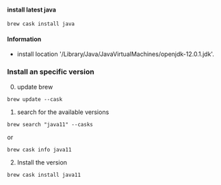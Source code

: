 #### install latest java 

```
brew cask install java
```

#### Information

* install location '/Library/Java/JavaVirtualMachines/openjdk-12.0.1.jdk'.


### Install an specific version

0) update brew 
```
brew update --cask 
```

1) search for the available versions 
```
brew search "java11" --casks
```
or 

```
brew cask info java11
```
2) Install the version 

```
brew cask install java11
```
